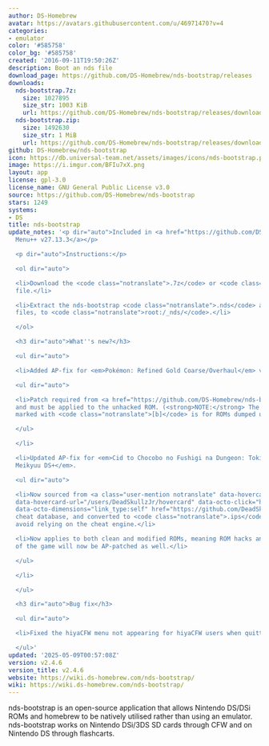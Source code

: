 ```yaml
---
author: DS-Homebrew
avatar: https://avatars.githubusercontent.com/u/46971470?v=4
categories:
- emulator
color: '#585758'
color_bg: '#585758'
created: '2016-09-11T19:50:26Z'
description: Boot an nds file
download_page: https://github.com/DS-Homebrew/nds-bootstrap/releases
downloads:
  nds-bootstrap.7z:
    size: 1027895
    size_str: 1003 KiB
    url: https://github.com/DS-Homebrew/nds-bootstrap/releases/download/v2.4.6/nds-bootstrap.7z
  nds-bootstrap.zip:
    size: 1492630
    size_str: 1 MiB
    url: https://github.com/DS-Homebrew/nds-bootstrap/releases/download/v2.4.6/nds-bootstrap.zip
github: DS-Homebrew/nds-bootstrap
icon: https://db.universal-team.net/assets/images/icons/nds-bootstrap.png
image: https://i.imgur.com/BFIu7xX.png
layout: app
license: gpl-3.0
license_name: GNU General Public License v3.0
source: https://github.com/DS-Homebrew/nds-bootstrap
stars: 1249
systems:
- DS
title: nds-bootstrap
update_notes: '<p dir="auto">Included in <a href="https://github.com/DS-Homebrew/TWiLightMenu/releases/tag/v27.13.3"><strong>TW</strong>i<strong>L</strong>ight
  Menu++ v27.13.3</a></p>

  <p dir="auto">Instructions:</p>

  <ol dir="auto">

  <li>Download the <code class="notranslate">.7z</code> or <code class="notranslate">.zip</code>
  file.</li>

  <li>Extract the nds-bootstrap <code class="notranslate">.nds</code> and <code class="notranslate">.ver</code>
  files, to <code class="notranslate">root:/_nds/</code>.</li>

  </ol>

  <h3 dir="auto">What''s new?</h3>

  <ul dir="auto">

  <li>Added AP-fix for <em>Pokémon: Refined Gold Coarse/Overhaul</em> v4.1.2.

  <ul dir="auto">

  <li>Patch required from <a href="https://github.com/DS-Homebrew/nds-bootstrap-extras">nds-bootstrap-extras</a>,
  and must be applied to the unhacked ROM. (<strong>NOTE:</strong> The patch file
  marked with <code class="notranslate">[b]</code> is for ROMs dumped using old tools.)</li>

  </ul>

  </li>

  <li>Updated AP-fix for <em>Cid to Chocobo no Fushigi na Dungeon: Toki Wasure no
  Meikyuu DS+</em>.

  <ul dir="auto">

  <li>Now sourced from <a class="user-mention notranslate" data-hovercard-type="user"
  data-hovercard-url="/users/DeadSkullzJr/hovercard" data-octo-click="hovercard-link-click"
  data-octo-dimensions="link_type:self" href="https://github.com/DeadSkullzJr">@DeadSkullzJr</a>''s
  cheat database, and converted to <code class="notranslate">.ips</code> format to
  avoid relying on the cheat engine.</li>

  <li>Now applies to both clean and modified ROMs, meaning ROM hacks and translations
  of the game will now be AP-patched as well.</li>

  </ul>

  </li>

  </ul>

  <h3 dir="auto">Bug fix</h3>

  <ul dir="auto">

  <li>Fixed the hiyaCFW menu not appearing for hiyaCFW users when quitting the game.</li>

  </ul>'
updated: '2025-05-09T00:57:08Z'
version: v2.4.6
version_title: v2.4.6
website: https://wiki.ds-homebrew.com/nds-bootstrap/
wiki: https://wiki.ds-homebrew.com/nds-bootstrap/
---
```

nds-bootstrap is an open-source application that allows Nintendo DS/DSi ROMs and homebrew to be natively utilised rather than using an emulator. nds-bootstrap works on Nintendo DSi/3DS SD cards through CFW and on Nintendo DS through flashcarts.